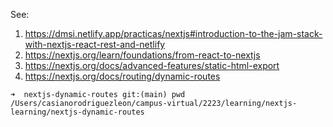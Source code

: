 See:

1. <https://dmsi.netlify.app/practicas/nextjs#introduction-to-the-jam-stack-with-nextjs-react-rest-and-netlify>
2. <https://nextjs.org/learn/foundations/from-react-to-nextjs>
3. <https://nextjs.org/docs/advanced-features/static-html-export>
4. <https://nextjs.org/docs/routing/dynamic-routes>

```
➜  nextjs-dynamic-routes git:(main) pwd
/Users/casianorodriguezleon/campus-virtual/2223/learning/nextjs-learning/nextjs-dynamic-routes
```